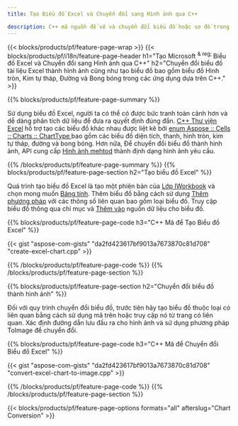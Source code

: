 ```yaml
---
title: Tạo Biểu đồ Excel và Chuyển đổi sang Hình ảnh qua C++

description: C++ mã nguồn để vẽ và chuyển đổi biểu đồ hoặc sơ đồ trong Microsoft Excel bằng cách sử dụng C++ Thư viện
---
```

{{< blocks/products/pf/feature-page-wrap >}}
{{< blocks/products/pf/i18n/feature-page-header h1="Tạo Microsoft <sup> & reg; </sup> Biểu đồ Excel và Chuyển đổi sang Hình ảnh qua C++" h2="Chuyển đổi biểu đồ tài liệu Excel thành hình ảnh cũng như tạo biểu đồ bao gồm biểu đồ Hình tròn, Kim tự tháp, Đường và Bong bóng trong các ứng dụng dựa trên C++." >}}

{{% blocks/products/pf/feature-page-summary %}}

Sử dụng biểu đồ Excel, người ta có thể có được bức tranh toàn cảnh hơn và dễ dàng phân tích dữ liệu để đưa ra quyết định đúng đắn. [C++ Thư viện Excel](/cells/cpp/) hỗ trợ tạo các biểu đồ khác nhau được liệt kê bởi [enum Aspose :: Cells :: Charts :: ChartType
](https://reference.aspose.com/cells/cpp/namespace/aspose.cells.charts#a2f17e69bcefc754569019185d0621b70) bao gồm các biểu đồ diện tích, thanh, hình tròn, kim tự tháp, đường và bong bóng. Hơn nữa, Để chuyển đổi biểu đồ thành hình ảnh, API cung cấp [Hình ảnh mehtod](https://reference.aspose.com/cells/cpp/class/aspose.cells.charts.i_sparkline#a28d76dd585c48366e1657f2982722ddb) thành định dạng hình ảnh yêu cầu.

{{% /blocks/products/pf/feature-page-summary %}}
{{% blocks/products/pf/feature-page-section h2="Tạo biểu đồ Excel" %}}

Quá trình tạo biểu đồ Excel là tạo một phiên bản của [Lớp IWorkbook](https://reference.aspose.com/cells/cpp/class/aspose.cells.i_workbook) và chọn mong muốn [Bảng tính](https://reference.aspose.com/cells/cpp/class/aspose.cells.i_worksheet_collection#a5574d624796043233420d0e0459ccc43). Thêm biểu đồ bằng cách sử dụng [Thêm phương pháp](https://reference.aspose.com/cells/cpp/class/aspose.cells.charts.i_chart_collection#ab7e8cce835c251a4682605299a6aa068) với các thông số liên quan bao gồm loại biểu đồ. Truy cập biểu đồ thông qua chỉ mục và [Thêm vào](https://reference.aspose.com/cells/cpp/class/aspose.cells.charts.i_series_collection#a8f4dc4d883f32f65b1fb673e2aa7862f) nguồn dữ liệu cho biểu đồ.

{{% blocks/products/pf/feature-page-code h3="C++ Mã để Tạo Biểu đồ Excel" %}}

{{< gist "aspose-com-gists" "da2fd423617bf9013a7673870c81d708" "create-excel-chart.cpp" >}}

{{% /blocks/products/pf/feature-page-code %}}
{{% /blocks/products/pf/feature-page-section %}}

{{% blocks/products/pf/feature-page-section h2="Chuyển đổi biểu đồ thành hình ảnh" %}}


Đối với quy trình chuyển đổi biểu đồ, trước tiên hãy tạo biểu đồ thuộc loại có liên quan bằng cách sử dụng mã trên hoặc truy cập nó từ trang có liên quan. Xác định đường dẫn lưu đầu ra cho hình ảnh và sử dụng phương pháp ToImage để chuyển đổi.

 
{{% blocks/products/pf/feature-page-code h3="C++ Mã để Chuyển đổi Biểu đồ Excel" %}}

{{< gist "aspose-com-gists" "da2fd423617bf9013a7673870c81d708" "convert-excel-chart-to-image.cpp" >}}

{{% /blocks/products/pf/feature-page-code %}}
{{% /blocks/products/pf/feature-page-section %}}

{{< blocks/products/pf/feature-page-options formats="all" afterslug="Chart Conversion" >}}

